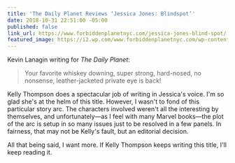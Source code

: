 ```yaml
---
title: 'The Daily Planet Reviews ‘Jessica Jones: Blindspot’'
date: 2018-10-31 22:51:00 -05:00
published: false
link_url: https://www.forbiddenplanetnyc.com/jessica-jones-blind-spot/
featured_image: https://i2.wp.com/www.forbiddenplanetnyc.com/wp-content/uploads/2018/10/My-Post.jpg?fit=1280%2C720&ssl=1
---
```


Kevin Lanagin writing for *The Daily Planet*:

> Your favorite whiskey downing, super strong, hard-nosed, no nonsense, leather-jacketed private eye is back!

Kelly Thompson does a spectacular job of writing in Jessica's voice. I'm so glad she's at the helm of this title. However, I wasn't to fond of this particular story arc. The characters involved weren't all the interesting by themselves, and unfortunately—as I feel with many Marvel books—the plot of the arc is setup in so many issues just to be resolved in a few panels. In fairness, that may not be Kelly's fault, but an editorial decision.

All that being said, I want more. If Kelly Thompson keeps writing this title, I'll keep reading it.